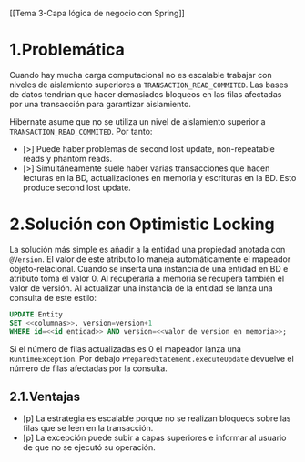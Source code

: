 [[Tema 3-Capa lógica de negocio con Spring]]

# 1.Problemática
Cuando hay mucha carga computacional no es escalable trabajar con niveles de aislamiento superiores a `TRANSACTION_READ_COMMITED`. Las bases de datos tendrían que hacer demasiados bloqueos en las filas afectadas por una transacción para garantizar aislamiento.

Hibernate asume que no se utiliza un nivel de aislamiento superior a `TRANSACTION_READ_COMMITED`. Por tanto:
+ [>] Puede haber problemas de second lost update, non-repeatable reads y phantom reads.
+ [>] Simultáneamente suele haber varias transacciones que hacen lecturas en la BD, actualizaciones en memoria y escrituras en la BD. Esto produce second lost update. 

# 2.Solución con Optimistic Locking
La solución más simple es añadir a la entidad una propiedad anotada con `@Version`. El valor de este atributo lo maneja automáticamente el mapeador objeto-relacional. Cuando se inserta una instancia de una entidad en BD e atributo toma el valor 0. Al recuperarla a memoria se recupera también el valor de versión. Al actualizar una instancia de la entidad se lanza una consulta de este estilo:

```sql
UPDATE Entity
SET <<columnas>>, version=version+1 
WHERE id=<<id entidad>> AND version=<<valor de version en memoria>>;
```

Si el número de filas actualizadas es 0 el mapeador lanza una `RuntimeException`. Por debajo `PreparedStatement.executeUpdate` devuelve el número de filas afectadas por la consulta.

## 2.1.Ventajas
+ [p] La estrategia es escalable porque no se realizan bloqueos sobre las filas que se leen en la transacción.
+ [p] La excepción puede subir a capas superiores e informar al usuario de que no se ejecutó su operación.